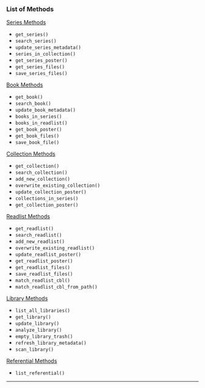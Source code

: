 ### List of Methods

 [Series Methods](/src/komgapy/wrapper/series.py)
- `get_series()`
- `search_series()`
- `update_series_metadata()`
- `series_in_collection()`
- `get_series_poster()`
- `get_series_files()`
- `save_series_files()`

[Book Methods](/src/komgapy/wrapper/book.py)
- `get_book()`
- `search_book()`
- `update_book_metadata()`
- `books_in_series()`
- `books_in_readlist()`
- `get_book_poster()`
- `get_book_files()`
- `save_book_file()`

[Collection Methods](/src/komgapy/wrapper/collection.py)
- `get_collection()`
- `search_collection()`
- `add_new_collection()`
- `overwrite_existing_collection()`
- `update_collection_poster()`
- `collections_in_series()`
- `get_collection_poster()`

[Readlist Methods](/src/komgapy/wrapper/readlist.py)
- `get_readlist()`
- `search_readlist()`
- `add_new_readlist()`
- `overwrite_existing_readlist()`
- `update_readlist_poster()`
- `get_readlist_poster()`
- `get_readlist_files()`
- `save_readlist_files()`
- `match_readlist_cbl()`
- `match_readlist_cbl_from_path()`

[Library Methods](/src/komgapy/wrapper/library.py)
- `list_all_libraries()`
- `get_library()`
- `update_library()`
- `analyze_library()`
- `empty_library_trash()`
- `refresh_library_metadata()`
- `scan_library()`

[Referential Methods](/src/komgapy/wrapper/referential.py)
- `list_referential()`
---

